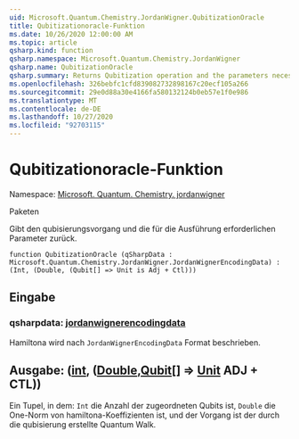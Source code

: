 ```yaml
---
uid: Microsoft.Quantum.Chemistry.JordanWigner.QubitizationOracle
title: Qubitizationoracle-Funktion
ms.date: 10/26/2020 12:00:00 AM
ms.topic: article
qsharp.kind: function
qsharp.namespace: Microsoft.Quantum.Chemistry.JordanWigner
qsharp.name: QubitizationOracle
qsharp.summary: Returns Qubitization operation and the parameters necessary to run it.
ms.openlocfilehash: 326bebfc1cfd839082732898167c20ecf105a266
ms.sourcegitcommit: 29e0d88a30e4166fa580132124b0eb57e1f0e986
ms.translationtype: MT
ms.contentlocale: de-DE
ms.lasthandoff: 10/27/2020
ms.locfileid: "92703115"
---
```

# <a name="qubitizationoracle-function"></a>Qubitizationoracle-Funktion

Namespace: [Microsoft. Quantum. Chemistry. jordanwigner](xref:Microsoft.Quantum.Chemistry.JordanWigner)

Paketen [](https://nuget.org/packages/)


Gibt den qubisierungsvorgang und die für die Ausführung erforderlichen Parameter zurück.

```qsharp
function QubitizationOracle (qSharpData : Microsoft.Quantum.Chemistry.JordanWigner.JordanWignerEncodingData) : (Int, (Double, (Qubit[] => Unit is Adj + Ctl)))
```


## <a name="input"></a>Eingabe

### <a name="qsharpdata--jordanwignerencodingdata"></a>qsharpdata: [jordanwignerencodingdata](xref:Microsoft.Quantum.Chemistry.JordanWigner.JordanWignerEncodingData)

Hamiltona wird nach `JordanWignerEncodingData` Format beschrieben.



## <a name="output--intdoublequbit--unit-adj--ctl"></a>Ausgabe: ([int](xref:microsoft.quantum.lang-ref.int), ([Double](xref:microsoft.quantum.lang-ref.double),[Qubit](xref:microsoft.quantum.lang-ref.qubit)[] => [Unit](xref:microsoft.quantum.lang-ref.unit) ADJ + CTL))

Ein Tupel, in dem: `Int` die Anzahl der zugeordneten Qubits ist, `Double` die One-Norm von hamiltona-Koeffizienten ist, und der Vorgang ist der durch die qubisierung erstellte Quantum Walk.